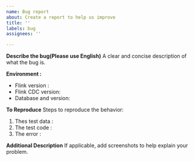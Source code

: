 ```yaml
---
name: Bug report
about: Create a report to help us improve
title: ''
labels: bug
assignees: ''

---
```


**Describe the bug(Please use English)**
A clear and concise description of what the bug is.

**Environment :**
 - Flink version :  
 - Flink CDC version: 
 - Database and version: 

**To Reproduce**
Steps to reproduce the behavior:
1. Thes test data :
2. The test code :
3. The error :

**Additional Description**
If applicable, add screenshots to help explain your problem.
